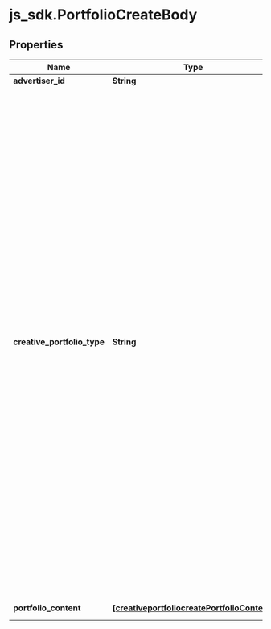 # js_sdk.PortfolioCreateBody

## Properties
Name | Type | Description | Notes
------------ | ------------- | ------------- | -------------
**advertiser_id** | **String** | The advertiser ID | [required] 
**creative_portfolio_type** | **String** | Type of the portfolio. Enum values: &#x60;CTA&#x60; (call-to-action text), &#x60;CARD&#x60; (card), &#x60;PREMIUM_BADGE&#x60; (badge pop-up)， &#x60;STICKER&#x60; (countdown sticker) ,&#x60;DOWNLOAD_CARD&#x60; (Download Card), &#x60;PRODUCT_CARD&#x60; (Product Card). The default value is &#x60;CTA&#x60;. See examples of Countdown Stickers Download Cards and in [Portfolios](https://ads.tiktok.com/marketing_api/docs?id&#x3D;1739361803446273), and see examples of Countdown Sticker and Download Card in [Countdown Sticker](https://ads.tiktok.com/help/article?aid&#x3D;10007423) and [Download Card](https://ads.tiktok.com/help/article?aid&#x3D;10007086).Note: You can only create one countdown sticker at a time.Countdown Sticker is an allowlist-only feature for auction ads with the advertising objective (&#x60;objective_type&#x60;) as App Installs (&#x60;APP_INSTALL&#x60;), App Promotion (&#x60;APP_PROMOTION&#x60;), Traffic (&#x60;TRAFFIC&#x60;), or Conversion (&#x60;CONVERSIONS&#x60;). If you would like to access it for auction ads with these objectives , please contact your TikTok representative.Download Card is currently an allowlist-only feature. If you would like to access it, please contact your TikTok representative. Product Cards can only be used in Video Shopping Ads. | [optional] 
**portfolio_content** | [**[creativeportfoliocreatePortfolioContent]**](creativeportfoliocreatePortfolioContent.md) | The content of the portfolio | [optional] 
